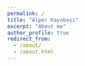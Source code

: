 ```yaml
---
permalink: /
title: "Alper Kayabaşı"
excerpt: "About me"
author_profile: true
redirect_from: 
  - /about/
  - /about.html
---
```



